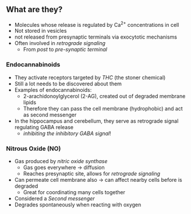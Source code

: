 ## What are they?
- Molecules whose release is regulated by Ca<sup>2+</sup> concentrations in cell 
- Not stored in vesicles
- not released from presynaptic terminals via exocytotic mechanisms
- Often involved in *retrograde signaling*
	- From *post* to *pre-synaptic terminal*

### Endocannabinoids
- They activate receptors targeted by *THC* (the stoner chemical)
- Still a lot needs to be discovered about them
- Examples of endocannabinoids:
	- 2-arachidonoylglycerol (2-AG), created out of degraded membrane lipids
	- Therefore they can pass the cell membrane (hydrophobic) and act as second messenger
- In the hippocampus and cerebellum, they serve as retrograde signal regulating GABA release
	- *inhibiting the inhibitory GABA signal*!
### Nitrous Oxide (NO)
- Gas produced by *nitric* *oxide synthase*
	- Gas goes everywhere -> diffusion
	- Reaches presynaptic site, allows for *retrograde signaling*
- Can permeate cell membrane also -> can affect nearby cells before is degraded
	- Great for coordinating many cells together
- Considered a *Second messenger*
- Degrades spontaneously when reacting with oxygen

